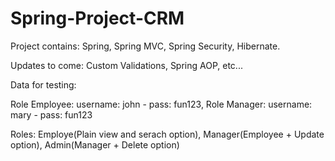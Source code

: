# Spring-Project-CRM

Project contains:
Spring,
Spring MVC,
Spring Security,
Hibernate.

Updates to come:
Custom Validations,
Spring AOP,
etc...

Data for testing: 

Role Employee: username: john  - pass: fun123,
Role Manager: username: mary - pass: fun123

Roles: Employe(Plain view and serach option), Manager(Employee + Update option), Admin(Manager + Delete option)
